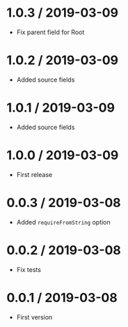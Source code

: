 1.0.3 / 2019-03-09
===================

  * Fix parent field for Root
  
1.0.2 / 2019-03-09
===================

  * Added source fields
  
1.0.1 / 2019-03-09
===================

  * Added source fields
  
1.0.0 / 2019-03-09
===================

  * First release
  
0.0.3 / 2019-03-08
===================

  * Added `requireFromString` option
  
0.0.2 / 2019-03-08
===================

  * Fix tests
  
0.0.1 / 2019-03-08
===================

  * First version